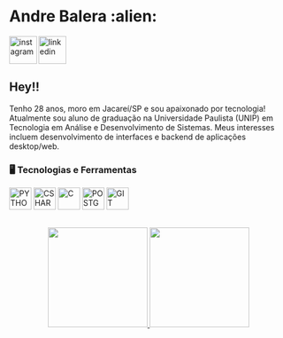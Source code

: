
<div dsplay="inline-block">
 
 <h1 align="left">Andre Balera :alien: </h1>
 <a href="https://www.linkedin.com/in/andre-balera-447139229/">
    <img align="left" width="50px" src="https://user-images.githubusercontent.com/96637245/220476074-f0f1f42b-68cb-4321-84c0-1cefd84e1b94.png" alt="instagram" style="vertical-align:top;">
  </a> 
  <a href="https://www.linkedin.com/in/andre-balera-447139229/">
    <img width="50px" src="https://user-images.githubusercontent.com/96637245/220476231-943b7de4-a751-4bbd-9c97-988e6c4ac542.png" alt="linkedin" style="vertical-align:top;">
  </a>
</div>

## Hey!!
Tenho 28 anos, moro em Jacareí/SP e sou apaixonado por tecnologia! Atualmente sou aluno de graduação na Universidade Paulista (UNIP) em Tecnologia em Análise e Desenvolvimento de Sistemas. Meus interesses incluem desenvolvimento de interfaces e backend de aplicações desktop/web.

### 🖥️ Tecnologias e Ferramentas 
<p align="left">
<img width="40px" src="https://cdn.jsdelivr.net/gh/devicons/devicon/icons/python/python-original.svg" title = "PYTHON"/>
<img width="40px" src="https://cdn.jsdelivr.net/gh/devicons/devicon/icons/csharp/csharp-original.svg" title = "CSHARP"/>
 <img width="40px" src="https://cdn.jsdelivr.net/gh/devicons/devicon/icons/c/c-original.svg" title = "C"/>
<img width="40px" src="https://cdn.jsdelivr.net/gh/devicons/devicon/icons/postgresql/postgresql-original.svg" title = "POSTGRESQL"/>
<img width="40px" src="https://cdn.jsdelivr.net/gh/devicons/devicon/icons/git/git-original.svg" title = "GIT"/>
</p>

##
<p align="center">
<a href="https://github.com/baleraandre">
  <img height="180em" src="https://github-readme-stats-eight-theta.vercel.app/api?username=baleraandre&show_icons=true&theme=algolia&include_all_commits=true&count_private=true"/>
  <img height="180em" src="https://github-readme-stats-eight-theta.vercel.app/api/top-langs/?username=baleraandre&layout=compact&langs_count=8&theme=algolia"/>
</a>
</p>
